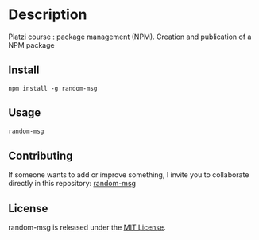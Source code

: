 # Description
Platzi course : package management (NPM). Creation and publication of a NPM package

## Install

```npm
npm install -g random-msg
```

##  Usage

```bash
random-msg
```

##  Contributing
If someone wants to add or improve something, I invite you to collaborate directly in this repository: [random-msg](https://github.com/platzi/npm-random-msg)

##  License
random-msg is released under the [MIT License](https://opensource.org/licenses/MIT).
